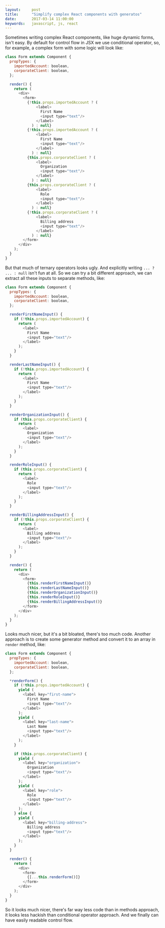 ```yaml
---
layout:     post
title:      "Simplify complex React components with generatos"
date:       2017-03-14 11:00:00
keywords:   javascript, js, react
---
```


Sometimes writing complex React components, like huge dynamic forms,
isn't easy. By default for control flow in JSX we use conditional
operator, so, for example, a complex form with some logic will look like:
  
~~~javascript
class Form extends Component {
  propTypes: {
    importedAccount: boolean,
    corporateClient: boolean,
  };

  render() {
    return (
      <div>
        <form>
          {!this.props.importedAccount ? (
              <label>
                First Name
                <input type="text"/>
              </label>
            ) : null}
          {!this.props.importedAccount ? (
              <label>
                First Name
                <input type="text"/>
              </label>
            ) : null}
          {this.props.corporateClient ? (
              <label>
                Organization
                <input type="text"/>
              </label>
            ) : null}
          {this.props.corporateClient ? (
              <label>
                Role
                <input type="text"/>
              </label>
            ) : null}
          {!this.props.corporateClient ? (
              <label>
                Billing address
                <input type="text"/>
              </label>
            ) : null}
        </form>
      </div>
    );
  }
}
~~~

But that much of ternary operators looks ugly. And explicitly writing
`... ? ... : null` isn't fun at all. So we can try a bit different
approach, we can extract all these inputs to separate methods, like:

~~~javascript
class Form extends Component {
  propTypes: {
    importedAccount: boolean,
    corporateClient: boolean,
  };

  renderFirstNameInput() {
    if (!this.props.importedAccount) {
      return (
        <label>
          First Name
          <input type="text"/>
        </label>
      );
    }
  }

  renderLastNameInput() {
    if (!this.props.importedAccount) {
      return (
        <label>
          First Name
          <input type="text"/>
        </label>
      );
    }
  }

  renderOrganizationInput() {
    if (this.props.corporateClient) {
      return (
        <label>
          Organization
          <input type="text"/>
        </label>
      );
    }
  }

  renderRoleInput() {
    if (this.props.corporateClient) {
      return (
        <label>
          Role
          <input type="text"/>
        </label>
      );
    }
  }

  renderBillingAddressInput() {
    if (!this.props.corporateClient) {
      return (
        <label>
          Billing address
          <input type="text"/>
        </label>
      );
    }
  }

  render() {
    return (
      <div>
        <form>
          {this.renderFirstNameInput()}
          {this.renderLastNameInput()}
          {this.renderOrganizationInput()}
          {this.renderRoleInput()}
          {this.renderBillingAddressInput()}
        </form>
      </div>
    );
  }
}
~~~

Looks much nicer, but it's a bit bloated, there's too much code. Another
approach is to create some generator method and convert it to an array
in `render` method, like:

~~~javascript
class Form extends Component {
  propTypes: {
    importedAccount: boolean,
    corporateClient: boolean,
  };

  *renderForm() {
    if (!this.props.importedAccount) {
      yield (
        <label key="first-name">
          First Name
          <input type="text"/>
        </label>
      );
      yield (
        <label key="last-name">
          Last Name
          <input type="text"/>
        </label>
      );
    }

    if (this.props.corporateClient) {
      yield (
        <label key="organization">
          Organization
          <input type="text"/>
        </label>
      );
      yield (
        <label key="role">
          Role
          <input type="text"/>
        </label>
      );
    } else {
      yield (
        <label key="billing-address">
          Billing address
          <input type="text"/>
        </label>
      );
    }
  }

  render() {
    return (
      <div>
        <form>
          {[...this.renderForm()]}
        </form>
      </div>
    );
  }
}
~~~

So it looks much nicer, there's far way less code than in methods approach,
it looks less hackish than conditional operator approach. And we finally
can have easily readable control flow.
